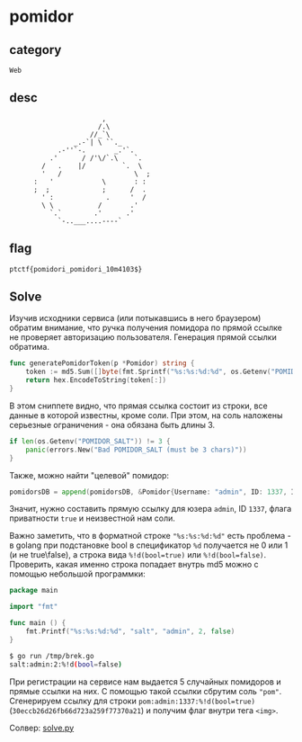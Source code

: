 # pomidor

## category
`Web`

## desc
```
                       ,
                      /.\
                    //_`\
                _.-`| \ ``._
            .-''`-.       _.'`.
          .'      / /'\/`.\    `. 
        /   .    |/         `.  \
        '   /                  \  ;
      :   '            \       : :
      ;  ;             ;      /  .
        ' :             .     '  /
        \ \           /       .'
          `.`        .'      .'
            `-..___....----`
```

## flag

`ptctf{pomidori_pomidori_10m4103$}`

## Solve

Изучив исходники сервиса (или потыкавшись в него браузером) обратим внимание, что
ручка получения помидора по прямой ссылке не проверяет авторизацию пользователя.
Генерация прямой ссылки обратима.
```go
func generatePomidorToken(p *Pomidor) string {
	token := md5.Sum([]byte(fmt.Sprintf("%s:%s:%d:%d", os.Getenv("POMIDOR_SALT"), p.Username, p.ID, p.IsPrivate)))
	return hex.EncodeToString(token[:])
}
```
В этом сниппете видно, что прямая ссылка состоит из строки, все данные в которой известны,
кроме соли. При этом, на соль наложены серьезные ограничения - она обязана быть длины 3.
```go
if len(os.Getenv("POMIDOR_SALT")) != 3 {
    panic(errors.New("Bad POMIDOR_SALT (must be 3 chars)"))
}
```
Также, можно найти "целевой" помидор:
```go
pomidorsDB = append(pomidorsDB, &Pomidor{Username: "admin", ID: 1337, IsPrivate: true, Data: os.Getenv("FLAG")})
```
Значит, нужно составить прямую ссылку для юзера `admin`, ID `1337`, флага приватности `true` и неизвестной нам соли.

Важно заметить, что в форматной строке `"%s:%s:%d:%d"` есть проблема - в golang при
подстановке bool в спецификатор `%d` получается не 0 или 1 (и не true\false), а строка вида
`%!d(bool=true)` или `%!d(bool=false)`. Проверить, какая именно строка попадает внутрь md5 можно с помощью небольшой программки:
```go
package main

import "fmt"

func main () {
    fmt.Printf("%s:%s:%d:%d", "salt", "admin", 2, false)
}
```

```bash
$ go run /tmp/brek.go
salt:admin:2:%!d(bool=false)
```

При регистрации на сервисе нам выдается 5 случайных помидоров и прямые ссылки на них. С помощью такой ссылки сбрутим соль `"pom"`. Сгенерируем ссылку для строки `pom:admin:1337:%!d(bool=true)` (`30eccb26d26fb66d723a259f77370a21`) и получим флаг внутри тега `<img>`.

Солвер: [solve.py](solve.py)